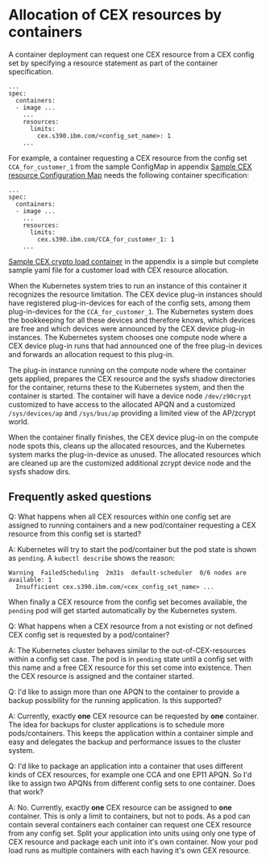 # Allocation of CEX resources by containers

A container deployment can request one CEX resource from a CEX config set by
specifying a resource statement as part of the container specification.

    ...
    spec:
      containers:
      - image ...
        ...
        resources:
          limits:
            cex.s390.ibm.com/<config_set_name>: 1
        ...

For example, a container requesting a CEX resource from the config set
`CCA_for_customer_1` from the sample ConfigMap in appendix
[Sample CEX resource Configuration Map](appendix.md#sample-cex-resource-configuration-map)
needs the following container specification:

    ...
    spec:
      containers:
      - image ...
        ...
        resources:
          limits:
            cex.s390.ibm.com/CCA_for_customer_1: 1
        ...

[Sample CEX crypto load container](appendix.md#sample-cex-crypto-load-container)
in the appendix is a simple but complete sample yaml file for a customer load
with CEX resource allocation.

When the Kubernetes system tries to run an instance of this container it
recognizes the resource limitation. The CEX device plug-in instances should have
registered plug-in-devices for each of the config sets, among them
plug-in-devices for the `CCA_for_customer_1`. The Kubernetes system does the
bookkeeping for all these devices and therefore knows, which devices are free
and which devices were announced by the CEX device plug-in instances. The
Kubernetes system chooses one compute node where a CEX device plug-in runs that
had announced one of the free plug-in devices and forwards an allocation request
to this plug-in.

The plug-in instance running on the compute node where the container gets
applied, prepares the CEX resource and the sysfs shadow directories for the
container, returns these to the Kubernetes system, and then the container is
started. The container will have a device node `/dev/z90crypt` customized to
have access to the allocated APQN and a customized `/sys/devices/ap` and
`/sys/bus/ap` providing a limited view of the AP/zcrypt world.

When the container finally finishes, the CEX device plug-in on the compute node spots
this, cleans up the allocated resources, and the Kubernetes system marks the
plug-in-device as unused. The allocated resources which are cleaned up are the
customized additional zcrypt device node and the sysfs shadow dirs.

## Frequently asked questions

Q: What happens when all CEX resources within one config set are assigned to
running containers and a new pod/container requesting a CEX resource from this
config set is started?

A: Kubernetes will try to start the pod/container but the pod state is shown as
`pending`. A `kubectl describe` shows the reason:

    Warning  FailedScheduling  2m31s  default-scheduler  0/6 nodes are available: 1
      Insufficient cex.s390.ibm.com/<cex_config_set_name> ...

When finally a CEX resource from the config set becomes available, the `pending`
pod will get started automatically by the Kubernetes system.

Q: What happens when a CEX resource from a not existing or not defined CEX
config set is requested by a pod/container?

A: The Kubernetes cluster behaves similar to the out-of-CEX-resources within a
config set case. The pod is in `pending` state until a config set with
this name and a free CEX resource for this set come into existence. Then the
CEX resource is assigned and the container started.

Q: I'd like to assign more than one APQN to the container to provide a backup
possibility for the running application. Is this supported?

A: Currently, exactly **one** CEX resource can be requested by **one** container. The
idea for backups for cluster applications is to schedule more
pods/containers. This keeps the application within a container simple and easy
and delegates the backup and performance issues to the cluster system.

Q: I'd like to package an application into a container that uses different kinds
of CEX resources, for example one CCA and one EP11 APQN. So I'd like to assign
two APQNs from different config sets to one container. Does that work?

A: No. Currently, exactly **one** CEX resource can be assigned to **one**
 container. This is only a limit to containers, but not to pods. As a pod can
 contain several containers each container can request one CEX resource from any
 config set. Split your application into units using only one type of CEX
 resource and package each unit into it's own container. Now your pod load
 runs as multiple containers with each having it's own CEX resource.
